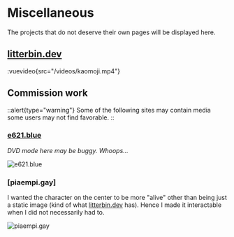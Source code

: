 # Miscellaneous
The projects that do not deserve their own pages will be displayed here.

## [litterbin.dev](https://litterbin.dev)
:vuevideo{src="/videos/kaomoji.mp4"}

## Commission work
::alert{type="warning"}
Some of the following sites may contain media some users may not find favorable.
::

### [e621.blue](https://e621.blue)
*DVD mode here may be buggy. Whoops...*

![e621.blue](/images/e621.blue.png)

### [piaempi.gay]
I wanted the character on the center to be more "alive" other than being just
a static image (kind of what [litterbin.dev](https://litterbin.dev) has). Hence
I made it interactable when I did not necessarily had to.

![piaempi.gay](/images/piaempi.gay.png)